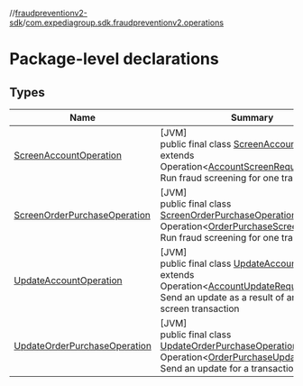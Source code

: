 //[fraudpreventionv2-sdk](../../index.md)/[com.expediagroup.sdk.fraudpreventionv2.operations](index.md)

# Package-level declarations

## Types

| Name | Summary |
|---|---|
| [ScreenAccountOperation](-screen-account-operation/index.md) | [JVM]<br>public final class [ScreenAccountOperation](-screen-account-operation/index.md) extends Operation&lt;[AccountScreenRequest](../com.expediagroup.sdk.fraudpreventionv2.models/-account-screen-request/index.md)&gt;<br>Run fraud screening for one transaction |
| [ScreenOrderPurchaseOperation](-screen-order-purchase-operation/index.md) | [JVM]<br>public final class [ScreenOrderPurchaseOperation](-screen-order-purchase-operation/index.md) extends Operation&lt;[OrderPurchaseScreenRequest](../com.expediagroup.sdk.fraudpreventionv2.models/-order-purchase-screen-request/index.md)&gt;<br>Run fraud screening for one transaction |
| [UpdateAccountOperation](-update-account-operation/index.md) | [JVM]<br>public final class [UpdateAccountOperation](-update-account-operation/index.md) extends Operation&lt;[AccountUpdateRequest](../com.expediagroup.sdk.fraudpreventionv2.models/-account-update-request/index.md)&gt;<br>Send an update as a result of an account screen transaction |
| [UpdateOrderPurchaseOperation](-update-order-purchase-operation/index.md) | [JVM]<br>public final class [UpdateOrderPurchaseOperation](-update-order-purchase-operation/index.md) extends Operation&lt;[OrderPurchaseUpdateRequest](../com.expediagroup.sdk.fraudpreventionv2.models/-order-purchase-update-request/index.md)&gt;<br>Send an update for a transaction |
